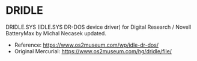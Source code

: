 # DRIDLE

DRIDLE.SYS (IDLE.SYS DR-DOS device driver) for Digital Research / Novell BatteryMax by Michal Necasek updated.
- Reference: https://www.os2museum.com/wp/idle-dr-dos/
- Original Mercurial: https://www.os2museum.com/hg/dridle/file/ 
